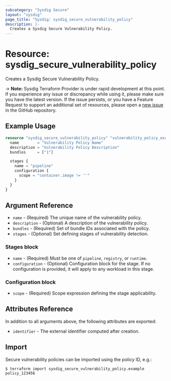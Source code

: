```yaml
---
subcategory: "Sysdig Secure"
layout: "sysdig"
page_title: "Sysdig: sysdig_secure_vulnerability_policy"
description: |-
  Creates a Sysdig Secure Vulnerability Policy.
---
```


# Resource: sysdig_secure_vulnerability_policy

Creates a Sysdig Secure Vulnerability Policy.

-> **Note:** Sysdig Terraform Provider is under rapid development at this point. If you experience any issue or discrepancy while using it, please make sure you have the latest version. If the issue persists, or you have a Feature Request to support an additional set of resources, please open a [new issue](https://github.com/sysdiglabs/terraform-provider-sysdig/issues/new) in the GitHub repository.

## Example Usage

```terraform
resource "sysdig_secure_vulnerability_policy" "vulnerability_policy_example" {
  name        = "Vulnerability Policy Name"
  description = "Vulnerability Policy Description"
  bundles     = ["1"]

  stages {
    name = "pipeline"
    configuration {
      scope = "container.image != ''"
    }
  }
}
```

## Argument Reference

* `name` - (Required) The unique name of the vulnerability policy.
* `description` - (Optional) A description of the vulnerability policy.
* `bundles` - (Required) Set of bundle IDs associated with the policy.
* `stages` - (Optional) Set defining stages of vulnerability detection.

### Stages block

* `name` - (Required) Must be one of `pipeline`, `registry`, or `runtime`.
* `configuration` - (Optional) Configuration block for the stage. If no configuration is provided, it will apply to any workload in this stage.

### Configuration block

* `scope` - (Required) Scope expression defining the stage applicability.

## Attributes Reference

In addition to all arguments above, the following attributes are exported:

* `identifier` - The external identifier computed after creation.

## Import

Secure vulnerability policies can be imported using the policy ID, e.g.:

```
$ terraform import sysdig_secure_vulnerability_policy.example policy_123456
```

